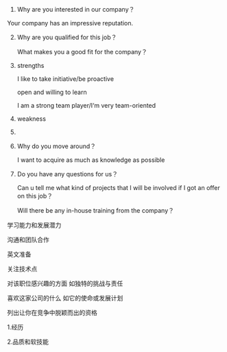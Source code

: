 1. Why are you interested in our company？

Your company has an impressive reputation.

2. Why are you qualified for this job？

   What makes you a good fit for the company？

3. strengths

   I like to take initiative/be proactive

   open and willing to learn

   I am a strong team player/I‘m very team-oriented

4. weakness

5. 

6. Why do you move around？

   I want to acquire as much as knowledge as possible

7. Do you have any questions for us？

   Can u tell me what kind of projects that I will be involved if I got an offer on this job？

   Will there be any in-house training from the company？



学习能力和发展潜力

沟通和团队合作

英文准备

关注技术点

对该职位感兴趣的方面 如独特的挑战与责任

喜欢这家公司的什么 如它的使命或发展计划

列出让你在竞争中脱颖而出的资格

1.经历

2.品质和软技能



